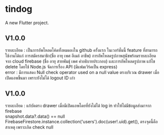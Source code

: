 # tindog

A new Flutter project.

## V1.0.0
รายละเอียด : เป็นการอัพโหลดโค้ดทั้งหมดลงใน github ครั้งแรก ในเวอร์ชั่นนี้ feature ที่สามารถใช้งานได้แก่ การสมัครสมาชิก(ชื่อ อายุ เพศ อีเมล์ อาชีพ) การอัพโหลดรูปภาพสุนัขพร้อมรายละเอียดจาก cloud firebase (ชื่อ อายุ สายพันธ์ุ เพศ คำอธิบายประกอบ) และการอัพโหลดรูปภาพ แก้ไข delete โดยใช้ Node.js จัดการเรื่อง API (มีแฟมเวิร์คเป็น express) <br>
error : มีการแสดง Null check operator used on a null value ตรงบริเวณ drawer เมื่อเปิดแอพขึ้นมา เพราะยังไม่ได้ logout ID เก่า

## V1.0.0
รายละเอียด : แก้บัคตรง drawer เมื่อมีเปิดแอพโดยที่ยังไม่ได้ log in ทำให้ไม่มีข้อมูลส่งมาจาก firebase <br>
snapshot.data?.data() == null <br>
FirebaseFirestore.instance.collection('users').doc(user!.uid).get(), ตรงจุดนี้คือสาเหตุ เพราะเกิด check null

